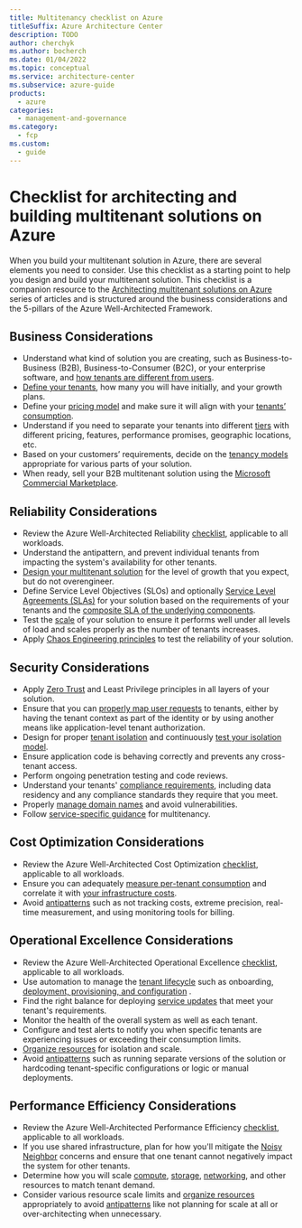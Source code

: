 ```yaml
---
title: Multitenancy checklist on Azure
titleSuffix: Azure Architecture Center
description: TODO
author: cherchyk
ms.author: bocherch
ms.date: 01/04/2022
ms.topic: conceptual
ms.service: architecture-center
ms.subservice: azure-guide
products:
  - azure
categories:
  - management-and-governance
ms.category:
  - fcp
ms.custom:
  - guide
---
```


# Checklist for architecting and building multitenant solutions on Azure

When you build your multitenant solution in Azure, there are several elements you need to consider. Use this checklist as a starting point to help you design and build your multitenant solution. This checklist is a companion resource to the [Architecting multitenant solutions on Azure](./overview.md) series of articles and is structured around the business considerations and the 5-pillars of the Azure Well-Architected Framework.

## Business Considerations

* Understand what kind of solution you are creating, such as Business-to-Business (B2B), Business-to-Consumer (B2C), or your enterprise software, and [how tenants are different from users](./overview.md).
* [Define your tenants](./considerations/tenancy-models.md#define-a-tenant), how many you will have initially, and your growth plans.
* Define your [pricing model](./considerations/pricing-models.md) and make sure it will align with your [tenants’ consumption](./considerations/measure-consumption.md).
* Understand if you need to separate your tenants into different [tiers](./considerations/pricing-models.md#feature--and-service-level-based-pricing) with different pricing, features, performance promises, geographic locations, etc.
* Based on your customers’ requirements, decide on the [tenancy models](./considerations/tenancy-models.md) appropriate for various parts of your solution.
* When ready, sell your B2B multitenant solution using the [Microsoft Commercial Marketplace](/azure/marketplace/plan-saas-offer).

## Reliability Considerations

* Review the Azure Well-Architected Reliability [checklist](/azure/architecture/framework/resiliency/design-checklist), applicable to all workloads.
* Understand the antipattern, and prevent individual tenants from impacting the system's availability for other tenants.
* [Design your multitenant solution](./approaches/overview.md) for the level of growth that you expect, but do not overengineer.
* Define Service Level Objectives (SLOs) and optionally [Service Level Agreements (SLAs)](/learn/modules/choose-azure-services-sla-lifecycle/2-what-are-service-level-agreements) for your solution based on the requirements of your tenants and the [composite SLA of the underlying components](/azure/architecture/framework/resiliency/business-metrics).
* Test the [scale](./approaches/compute.md#scale) of your solution to ensure it performs well under all levels of load and scales properly as the number of tenants increases.
* Apply [Chaos Engineering principles](./approaches/compute.md#isolation) to test the reliability of your solution.

## Security Considerations

* Apply [Zero Trust](/security/zero-trust/) and Least Privilege principles in all layers of your solution.
* Ensure that you can [properly map user requests](./considerations//map-requests.md) to tenants, either by having the tenant context as part of the identity or by using another means like application-level tenant authorization.
* Design for proper [tenant isolation](./considerations/tenancy-models.md#tenant-isolation) and continuously [test your isolation model](./approaches/compute.md#isolation).
* Ensure application code is behaving correctly and prevents any cross-tenant access.
* Perform ongoing penetration testing and code reviews.
* Understand your tenants' [compliance requirements](./approaches/governance-compliance.md), including data residency and any compliance standards they require that you meet.
* Properly [manage domain names](./considerations/domain-names.md) and avoid vulnerabilities.
* Follow [service-specific guidance](./service/overview.md) for multitenancy.

## Cost Optimization Considerations

* Review the Azure Well-Architected Cost Optimization [checklist](/azure/architecture/framework/cost/design-checklist), applicable to all workloads.
* Ensure you can adequately [measure per-tenant consumption](./considerations/measure-consumption.md) and correlate it with [your infrastructure costs](./approaches/cost-management-allocation.md).
* Avoid [antipatterns](./approaches/cost-management-allocation.md#antipatterns-to-avoid) such as not tracking costs, extreme precision, real-time measurement, and using monitoring tools for billing.

## Operational Excellence Considerations

* Review the Azure Well-Architected Operational Excellence [checklist](../../checklist/data-ops.md), applicable to all workloads.
* Use automation to manage the [tenant lifecycle](./considerations/tenant-lifecycle.md) such as onboarding, [deployment, provisioning, and configuration](./approaches/deployment-configuration-content.md) .
* Find the right balance for deploying [service updates](./considerations/updates.md) that meet your tenant's requirements.
* Monitor the health of the overall system as well as each tenant.
* Configure and test alerts to notify you when specific tenants are experiencing issues or exceeding their consumption limits.
* [Organize resources](./approaches/resource-organization.md) for isolation and scale.
* Avoid [antipatterns](./approaches/deployment-configuration-content.md#antipatterns-to-avoid) such as running separate versions of the solution or hardcoding tenant-specific configurations or logic or manual deployments.

## Performance Efficiency Considerations

* Review the Azure Well-Architected Performance Efficiency [checklist](/azure/architecture/framework/scalability/performance-efficiency), applicable to all workloads.
* If you use shared infrastructure, plan for how you'll mitigate the [Noisy Neighbor](../../antipatterns/noisy-neighbor/index.md) concerns and ensure that one tenant cannot negatively impact the system for other tenants.
* Determine how you will scale [compute](./approaches/compute.md), [storage](./approaches/storage-data.md), [networking](./approaches/networking.md), and other resources to match tenant demand.
* Consider various resource scale limits and [organize resources](./approaches/resource-organization.md) appropriately to avoid [antipatterns](./approaches/resource-organization.md#antipatterns-to-avoid) like not planning for scale at all or over-architecting when unnecessary.
